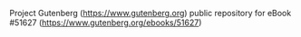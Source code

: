 Project Gutenberg (https://www.gutenberg.org) public repository for
eBook #51627 (https://www.gutenberg.org/ebooks/51627)
